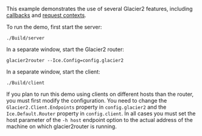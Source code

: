 This example demonstrates the use of several Glacier2 features, including
[callbacks][1] and [request contexts][2].

To run the demo, first start the server:

```
./Build/server
```

In a separate window, start the Glacier2 router:

```
glacier2router --Ice.Config=config.glacier2
```

In a separate window, start the client:

```
./Build/client
```

If you plan to run this demo using clients on different hosts than the
router, you must first modify the configuration. You need to change
the `Glacier2.Client.Endpoints` property in `config.glacier2` and the
`Ice.Default.Router` property in `config.client`. In all cases you must
set the host parameter of the `-h host` endpoint option to the actual
address of the machine on which glacier2router is running.

[1]: https://doc.zeroc.com/ice/3.7/ice-services/glacier2/callbacks-through-glacier2
[2]: https://doc.zeroc.com/ice/3.7/ice-services/glacier2/how-glacier2-uses-request-contexts
